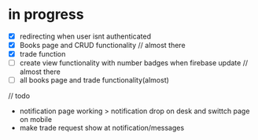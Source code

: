 # in progress

- [x] redirecting when user isnt authenticated
- [x] Books page and CRUD functionality // almost there
- [x] trade function
- [ ] create view functionality with number badges when firebase update // almost there
- [ ] all books page and trade functionality(almost)

// todo

- notification page working > notification drop on desk and swittch page on mobile
- make trade request show at notification/messages
